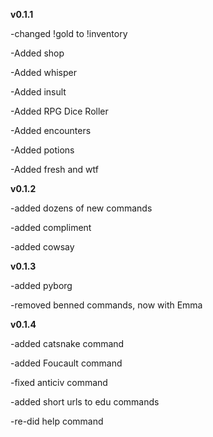 **v0.1.1**

-changed !gold to !inventory

-Added shop

-Added whisper

-Added insult

-Added RPG Dice Roller

-Added encounters

-Added potions

-Added fresh and wtf

**v0.1.2**

-added dozens of new commands

-added compliment

-added cowsay

**v0.1.3**

-added pyborg

-removed benned commands, now with Emma

**v0.1.4**

-added catsnake command

-added Foucault command

-fixed anticiv command

-added short urls to edu commands

-re-did help command
